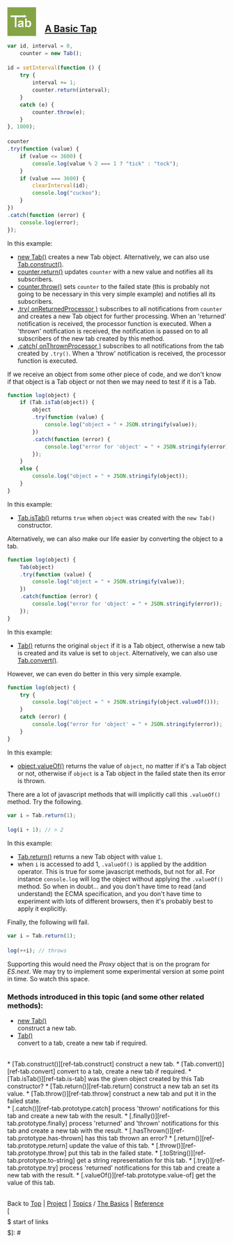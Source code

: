 <a name="top" ></a>

<img src="../img/tab-logo128.png" alt="Tab logo" align="left" style="float:left; margin-top:-22px;" height="66" /><img src="../img/1x1.png" align="left" style="float:left;" height="44" width="20" />
## [A Basic Tap][topic-a-basic-tab]

~~~~javascript
var id, interval = 0,
    counter = new Tab();

id = setInterval(function () {
    try {
        interval += 1;
        counter.return(interval);
    }
    catch (e) {
        counter.throw(e);
    }  
}, 1000);

counter
.try(function (value) {
    if (value <= 3600) {
        console.log(value % 2 === 1 ? "tick" : "tock"); 
    }
    if (value === 3600) {
        clearInterval(id);
        console.log("cuckoo");
    }
})
.catch(function (error) {
    console.log(error);
});
~~~~

In this example:

* [new Tab()][ref-new-tab] creates a new Tab object.    Alternatively, we can also use [Tab.construct()][ref-tab.construct].
* [counter.return()][ref-tab.prototype.return] updates `counter` with a new value and notifies all its subscribers. 
* [counter.throw()][ref-tab.prototype.throw] sets `counter` to the failed state (this is probably not going to be necessary in this very simple example) and notifies all its subscribers.
* [.try( onReturnedProcessor )][ref-tab.prototype.try] subscribes to all notifications from `counter` and creates a new Tab object for further processing.  When an 'returned' notification is received, the processor function is executed.  When a 'thrown' notification is received, the notification is passed on to all subscribers of the new tab created by this method.   
* [.catch( onThrownProcessor )][ref-tab.prototype.catch] subscribes to all notifications from the tab created by `.try()`.  When a 'throw' notification is received, the processor function is executed.

If we receive an object from some other piece of code, and we don't know if that object is a Tab object or not then we may need to test if it is a Tab.

~~~~javascript
function log(object) {
    if (Tab.isTab(object)) {
        object
        .try(function (value) {
            console.log("object = " + JSON.stringify(value));
        })
        .catch(function (error) {
            console.log("error for 'object' = " + JSON.stringify(error));
        });
    }
    else {
        console.log("object = " + JSON.stringify(object));
    }
}
~~~~

In this example:

* [Tab.isTab()][ref-tab.is-tab] returns `true` when `object` was created with the `new Tab()` constructor.

Alternatively, we can also make our life easier by converting the object to a tab.

~~~~javascript
function log(object) {
    Tab(object)
    .try(function (value) {
        console.log("object = " + JSON.stringify(value));
    })
    .catch(function (error) {
        console.log("error for 'object' = " + JSON.stringify(error));
    });
}
~~~~

In this example:

* [Tab()][ref-tab] returns the original `object` if it is a Tab object, otherwise a new tab is created and its value is set to `object`.  Alternatively, we can also use [Tab.convert()][ref-tab.convert].

However, we can even do better in this very simple example.

~~~~javascript
function log(object) {
    try {
        console.log("object = " + JSON.stringify(object.valueOf()));
    }
    catch (error) {
        console.log("error for 'object' = " + JSON.stringify(error));
    }
}
~~~~

In this example:

* [object.valueOf()][ref-tab.prototype.value-of] returns the value of `object`, no matter if it's a Tab object or not, otherwise if `object` is a Tab object in the failed state then its error is thrown.

There are a lot of javascript methods that will implicitly call this `.valueOf()` method.  Try the following.

~~~~javascript
var i = Tab.return(1);

log(i + 1); // > 2
~~~~

In this example:

* [Tab.return()][ref-tab.return] returns a new Tab object with value `1`.
* when `i` is accessed to add 1, `.valueOf()` is applied by the addition operator.  This is true for some javascript methods, but not for all.  For instance `console.log` will log the object without applying the `.valueOf()` method.  So when in doubt... and you don't have time to read (and understand) the ECMA specification, and you don't have time to experiment with lots of different browsers, then it's probably best to apply it explicitly.

Finally, the following will fail.

~~~~javascript
var i = Tab.return(1);

log(++i); // throws
~~~~

Supporting this would need the *Proxy* object that is on the program for *ES.next*.  We may try to implement some experimental version at some point in time.  So watch this space.



### Methods introduced in this topic (and some other related methods):

* [new Tab()][ref-new-tab]  
  construct a new tab.
* [Tab()][ref-tab]  
  convert to a tab, create a new tab if required.
<br />
* [Tab.construct()][ref-tab.construct]  
  construct a new tab.
* [Tab.convert()][ref-tab.convert]  
  convert to a tab, create a new tab if required.
* [Tab.isTab()][ref-tab.is-tab]  
  was the given object created by this Tab constructor?
* [Tab.return()][ref-tab.return]  
  construct a new tab an set its value.
* [Tab.throw()][ref-tab.throw]  
  construct a new tab and put it in the failed state.
<br />
* [.catch()][ref-tab.prototype.catch]  
  process 'thrown' notifications for this tab and create a new tab with the result.
* [.finally()][ref-tab.prototype.finally]  
  process 'returned' and 'thrown' notifications for this tab and create a new tab with the result.
* [.hasThrown()][ref-tab.prototype.has-thrown]  
  has this tab thrown an error?
* [.return()][ref-tab.prototype.return]  
  update the value of this tab.
* [.throw()][ref-tab.prototype.throw]  
  put this tab in the failed state. 
* [.toString()][ref-tab.prototype.to-string]  
  get a string representation for this tab.
* [.try()][ref-tab.prototype.try]  
  process 'returned' notifications for this tab and create a new tab with the result.
* [.valueOf()][ref-tab.prototype.value-of]  
  get the value of this tab.



<br /> Back to [Top] | [Project] | [Topics] / [The Basics][topic-the-basics] | [Reference] <br />
[$$$$$ start of links $$$$$]: #

[top]:       #top                        "back to the top of this page."
[project]:   /doc/project.md#the-project "back to the 'Project' section."
[topics]:    /doc/topics.md#topics       "back to the 'Topics' section."
[reference]: /doc/reference.md#reference "back to the 'Reference' section."



[topic-the-basics]:                              /doc/topics.md#the-basics                                  "more topics under 'The Basics'"

[topic-a-basic-tab]:                             /doc/topics/a-basic-tab.md#top                             "A Basic Tab: creating and using a basic Tab object."
[topic-a-basic-callback]:                        /doc/topics/a-basic-callback.md#top                        "A Basic Callback: using a Tab object to handle callbacks."
[topic-a-basic-promise]:                         /doc/topics/a-basic-promise.md#top                         "A Basic Promise: using a Tab object as a promise."
[topic-basic-pipelining]:                        /doc/topics/basic-pipelining.md#top                        "A Basic Pipeline: using Tab objects for pipelining."
[topic-basic-lazy-evaluation]:                   /doc/topics/basic-lazy-evaluation.md#top                   "Basic Lazy Evaluation: using a Tab object for lazy evaluation."
[topic-basic-concurrent-computing]:              /doc/topics/basic-concurrent-computing.md#top              "Basic Concurrent Computing: using a Tab object to handle concurrent computing."



[ref-tab-object]:                   /doc/reference.md#tab-object                       "more attributes and methods under 'Tab Object'"
[ref-tab-constructor]:              /doc/reference.md#tab-constructor                  "more attributes and methods under 'Tab Constructor'"
[ref-tab-constructor-attributes]:   /doc/reference.md#tab-constructor-attributes       "more attributes under 'Tab Constructor Attributes'"
[ref-tab-constructor-methods]:      /doc/reference.md#tab-constructor-methods          "more methods under 'Tab Constructor Methods'"
[ref-tab-prototype-methods]:        /doc/reference.md#tab-prototype-methods            "more methods under 'Tab Prototype Methods'"
[ref-tab-instance-methods]:         /doc/reference.md#tab-instance-methods             "more methods under 'Tab Instance Methods'"
[ref-other-elements]:               /doc/reference.md#other-elements                   "more methods under 'Other Elements'"

[ref-new-tab]:                      /doc/reference/new-tab.md#top                      "new Tab(): construct a new tab, encapsulate a given tab if requested."
[ref-tab]:                          /doc/reference/tab.md#top                          "Tab(): convert to a tab, create a new tab if required."

[ref-tab.version]:                  /doc/reference/tab.version.md#top                  "Tab.version: the version of this Tab library."

[ref-tab.construct]:                /doc/reference/tab.construct.md#top                "Tab.construct(): construct a new tab, encapsulate a given tab if requested."
[ref-tab.convert]:                  /doc/reference/tab.convert.md#top                  "Tab.convert(): convert to a tab, create a new tab if required."
[ref-tab.is-tab]:                   /doc/reference/tab.is-tab.md#top                   "Tab.isTab(): was the given object created by this Tab constructor?"
[ref-tab.return]:                   /doc/reference/tab.return.md#top                   "Tab.return(): construct a new tab an set its value."
[ref-tab.throw]:                    /doc/reference/tab.throw.md#top                    "Tab.throw(): construct a new tab and put it in the failed state."

[ref-tab.prototype.catch]:          /doc/reference/tab.prototype.catch.md#top          "Tab.prototype.catch(): process 'thrown' notifications for this tab and create a new tab with the result."
[ref-tab.prototype.finally]:        /doc/reference/tab.prototype.finally.md#top        "Tab.prototype.finally(): process 'returned' and 'thrown' notifications for this tab and create a new tab with the result."
[ref-tab.prototype.has-thrown]:     /doc/reference/tab.prototype.has-thrown.md#top     "Tab.prototype.hasThrown(): has this tab thrown an error?"
[ref-tab.prototype.return]:         /doc/reference/tab.prototype.return.md#top         "Tab.prototype.return(): update the value of this tab."
[ref-tab.prototype.throw]:          /doc/reference/tab.prototype.throw.md#top          "Tab.prototype.throw(): put this tab in the failed state."
[ref-tab.prototype.to-string]:      /doc/reference/tab.prototype.to-string.md#top      "Tab.prototype.toString(): get a string representation for this tab."
[ref-tab.prototype.try]:            /doc/reference/tab.prototype.try.md#top            "Tab.prototype.try(): process 'returned' notifications for this tab and create a new tab with the result."
[ref-tab.prototype.value-of]:       /doc/reference/tab.prototype.value-of.md#top       "Tab.prototype.valueOf(): get the principal value of this tab."

[ref-the-javascript-object]:        /doc/reference/the-javascript-object.md#top        "The Javascript Object: the structure of the javascript object."
